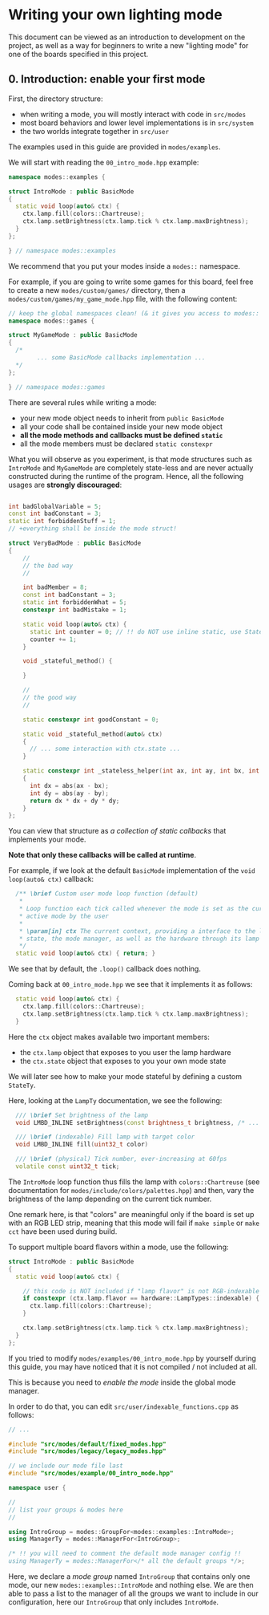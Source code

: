 
# Writing your own lighting mode

This document can be viewed as an introduction to development on the project,
as well as a way for beginners to write a new "lighting mode" for one of the
boards specified in this project.

## 0. Introduction: enable your first mode

First, the directory structure:

 - when writing a mode, you will mostly interact with code in `src/modes`
 - most board behaviors and lower level implementations is in `src/system`
 - the two worlds integrate together in `src/user`

The examples used in this guide are provided in `modes/examples`.

We will start with reading the `00_intro_mode.hpp` example:

```cpp
namespace modes::examples {

struct IntroMode : public BasicMode
{
  static void loop(auto& ctx) {
    ctx.lamp.fill(colors::Chartreuse);
    ctx.lamp.setBrightness(ctx.lamp.tick % ctx.lamp.maxBrightness);
  }
};

} // namespace modes::examples
```

We recommend that you put your modes inside a `modes::` namespace.

For example, if you are going to write some games for this board, feel free to
create a new `modes/custom/games/` directory, then a
`modes/custom/games/my_game_mode.hpp` file, with the following content:

```cpp
// keep the global namespaces clean! (& it gives you access to modes:: also)
namespace modes::games {

struct MyGameMode : public BasicMode
{
  /*
        ... some BasicMode callbacks implementation ...
  */
};

} // namespace modes::games
```

There are several rules while writing a mode:

 - your new mode object needs to inherit from `public BasicMode`
 - all your code shall be contained inside your new mode object
 - **all the mode methods and callbacks must be defined `static`**
 - all the mode members must be declared `static constexpr`

What you will observe as you experiment, is that mode structures such as
`IntroMode` and `MyGameMode` are completely state-less and are never
actually constructed during the runtime of the program. Hence, all the
following usages are **strongly discouraged**:

```cpp

int badGlobalVariable = 5;
const int badConstant = 3;
static int forbiddenStuff = 1;
// +everything shall be inside the mode struct!

struct VeryBadMode : public BasicMode
{
    //
    // the bad way
    //

    int badMember = 8;
    const int badConstant = 3;
    static int forbiddenWhat = 5;
    constexpr int badMistake = 1;

    static void loop(auto& ctx) {
      static int counter = 0; // !! do NOT use inline static, use StateTy !!
      counter += 1;
    }

    void _stateful_method() {

    }

    //
    // the good way
    //

    static constexpr int goodConstant = 0;

    static void _stateful_method(auto& ctx)
    {
      // ... some interaction with ctx.state ...
    }

    static constexpr int _stateless_helper(int ax, int ay, int bx, int by)
    {
      int dx = abs(ax - bx);
      int dy = abs(ay - by);
      return dx * dx + dy * dy;
    }
};

```

You can view that structure as *a collection of static callbacks* that
implements your mode.

**Note that only these callbacks will be called at runtime**.

For example, if we look at the default `BasicMode` implementation of the
`void loop(auto& ctx)` callback:

```cpp
  /** \brief Custom user mode loop function (default)
   *
   * Loop function each tick called whenever the mode is set as the currently
   * active mode by the user
   *
   * \param[in] ctx The current context, providing a interface to the local
   * state, the mode manager, as well as the hardware through its lamp object
   */
  static void loop(auto& ctx) { return; }
```

We see that by default, the `.loop()` callback does nothing.

Coming back at `00_intro_mode.hpp` we see that it implements it as follows:

```cpp
  static void loop(auto& ctx) {
    ctx.lamp.fill(colors::Chartreuse);
    ctx.lamp.setBrightness(ctx.lamp.tick % ctx.lamp.maxBrightness);
  }
```

Here the `ctx` object makes available two important members:

 - the `ctx.lamp` object that exposes to you user the lamp hardware
 - the `ctx.state` object that exposes to you your own mode state

We will later see how to make your mode stateful by defining a
custom `StateTy`.

Here, looking at the `LampTy` documentation, we see the following:

```cpp
  /// \brief Set brightness of the lamp
  void LMBD_INLINE setBrightness(const brightness_t brightness, /* ... */)

  /// \brief (indexable) Fill lamp with target color
  void LMBD_INLINE fill(uint32_t color)

  /// \brief (physical) Tick number, ever-increasing at 60fps
  volatile const uint32_t tick;
```

The `IntroMode` loop function thus fills the lamp with `colors::Chartreuse`
(see documentation for `modes/include/colors/palettes.hpp`) and then, vary
the brightness of the lamp depending on the current tick number.

One remark here, is that "colors" are meaningful only if the board is set up
with an RGB LED strip, meaning that this mode will fail if `make simple` or
`make cct` have been used during build.

To support multiple board flavors within a mode, use the following:

```cpp
struct IntroMode : public BasicMode
{
  static void loop(auto& ctx) {

    // this code is NOT included if "lamp flavor" is not RGB-indexable
    if constexpr (ctx.lamp.flavor == hardware::LampTypes::indexable) {
      ctx.lamp.fill(colors::Chartreuse);
    }

    ctx.lamp.setBrightness(ctx.lamp.tick % ctx.lamp.maxBrightness);
  }
};
```

If you tried to modify `modes/examples/00_intro_mode.hpp` by yourself during
this guide, you may have noticed that it is not compiled / not included at all.

This is because you need to *enable the mode* inside the global mode manager.

In order to do that, you can edit `src/user/indexable_functions.cpp` as
follows:

```cpp
// ...

#include "src/modes/default/fixed_modes.hpp"
#include "src/modes/legacy/legacy_modes.hpp"

// we include our mode file last
#include "src/modes/example/00_intro_mode.hpp"

namespace user {

//
// list your groups & modes here
//

using IntroGroup = modes::GroupFor<modes::examples::IntroMode>;
using ManagerTy = modes::ManagerFor<IntroGroup>;

/* !! you will need to comment the default mode manager config !!
using ManagerTy = modes::ManagerFor</* all the default groups */>;
```

Here, we declare a *mode group* named `IntroGroup` that contains only one mode,
our new `modes::examples::IntroMode` and nothing else. We are then able to pass
a list to the manager of all the groups we want to include in our
configuration, here our `IntroGroup` that only includes `IntroMode`.
